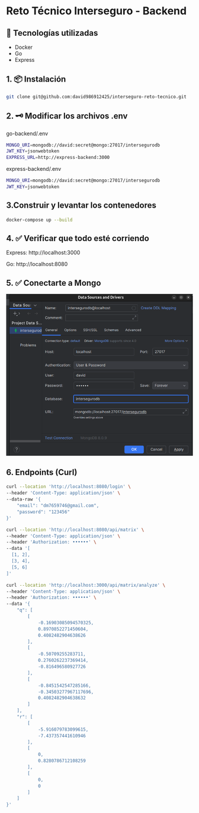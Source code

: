 # Reto Técnico Interseguro - Backend

## 🚀 Tecnologías utilizadas

- Docker
- Go
- Express

## 1. 📦 Instalación

```bash
git clone git@github.com:david986912425/interseguro-reto-tecnico.git
```

## 2. 🗝️ Modificar los archivos .env
go-backend/.env
```bash
MONGO_URI=mongodb://david:secret@mongo:27017/intersegurodb
JWT_KEY=jsonwebtoken
EXPRESS_URL=http://express-backend:3000
```

express-backend/.env
```bash
MONGO_URI=mongodb://david:secret@mongo:27017/intersegurodb
JWT_KEY=jsonwebtoken
```

## 3.Construir y levantar los contenedores
```bash
docker-compose up --build
```

## 4. ✅ Verificar que todo esté corriendo
Express: http://localhost:3000

Go: http://localhost:8080

## 5. ✅ Conectarte a Mongo
![alt text](image.png)

## 6. Endpoints (Curl)

```bash
curl --location 'http://localhost:8080/login' \
--header 'Content-Type: application/json' \
--data-raw '{
    "email": "dm7659746@gmail.com",
    "password": "123456"
}'
```

```bash
curl --location 'http://localhost:8080/api/matrix' \
--header 'Content-Type: application/json' \
--header 'Authorization: ••••••' \
--data '[
  [1, 2],
  [3, 4],
  [5, 6]
]'
```

```bash
curl --location 'http://localhost:3000/api/matrix/analyze' \
--header 'Content-Type: application/json' \
--header 'Authorization: ••••••' \
--data '{
    "q": [
        [
            -0.16903085094570325,
            0.8970852271450604,
            0.4082482904638626
        ],
        [
            -0.50709255283711,
            0.2760262237369414,
            -0.816496580927726
        ],
        [
            -0.8451542547285166,
            -0.34503277967117696,
            0.4082482904638632
        ]
    ],
    "r": [
        [
            -5.916079783099615,
            -7.437357441610946
        ],
        [
            0,
            0.8280786712108259
        ],
        [
            0,
            0
        ]
    ]
}'
```